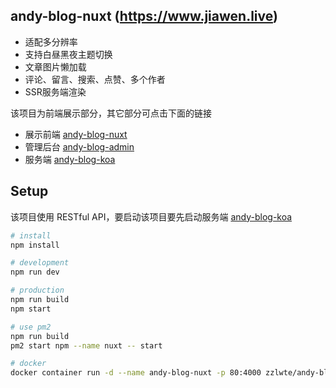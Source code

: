## andy-blog-nuxt (https://www.jiawen.live)

- 适配多分辨率
- 支持白昼黑夜主题切换
- 文章图片懒加载
- 评论、留言、搜索、点赞、多个作者
- SSR服务端渲染

该项目为前端展示部分，其它部分可点击下面的链接

- 展示前端 [andy-blog-nuxt](https://github.com/zzlw/andy-blog-nuxt)
- 管理后台 [andy-blog-admin](https://github.com/zzlw/andy-blog-admin)
- 服务端 [andy-blog-koa](https://github.com/zzlw/andy-blog-koa)

## Setup

该项目使用 RESTful API，要启动该项目要先启动服务端 [andy-blog-koa](https://github.com/zzlw/andy-blog-koa)

```bash
# install
npm install

# development
npm run dev

# production 
npm run build
npm start

# use pm2
npm run build
pm2 start npm --name nuxt -- start

# docker
docker container run -d --name andy-blog-nuxt -p 80:4000 zzlwte/andy-blog-nuxt
```
